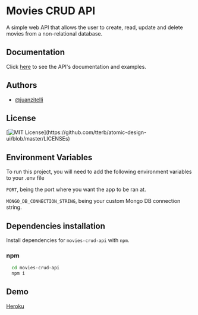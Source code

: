 # Movies CRUD API

A simple web API that allows the user to create, read, update and delete movies from a non-relational database.

## Documentation

Click [here](https://documenter.getpostman.com/view/9310909/UUy7aPdm) to see the API's documentation and examples.

## Authors

- [@juanzitelli](https://www.github.com/juanzitelli)

## License

[![MIT License](https://img.shields.io/apm/l/atomic-design-ui.svg?)](https://github.com/tterb/atomic-design-ui/blob/master/LICENSEs)

## Environment Variables

To run this project, you will need to add the following environment variables to your .env file

`PORT`, being the port where you want the app to be ran at.

`MONGO_DB_CONNECTION_STRING`, being your custom Mongo DB connection string.

## Dependencies installation

Install dependencies for `movies-crud-api` with `npm`.

### npm

```bash
  cd movies-crud-api
  npm i
```

## Demo

[Heroku](#)
